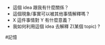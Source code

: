 
-   這個 idea 跟我有什麼關係？
-   這個現象/事實可以被其他事情解釋嗎？
-   X 這件事情對 Y 有什麼意義？
-   我如何利用這個 idea 去解釋 Z(某個 topic) ?

#記憶 